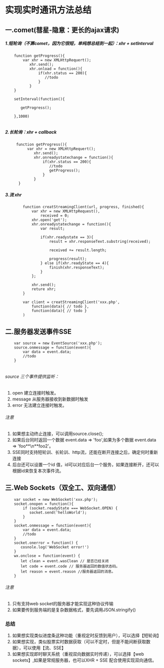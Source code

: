 # 实现实时通讯方法总结
##  一.comet(彗星-隐意：更长的ajax请求)

##### 1.短轮询（不算comet，因为它很短，单纯想总结到一起）：xhr + setInterval

  ```
	  function getProgress(){
		  var xhr = new XMLHttpRequert();
		     xhr.send();
		     xhr.onload = function(){
		         if(xhr.status == 200){
		            //todo
		         }
	         }
	  }
	  
	  setInterval(function(){
	  
	     getProgress();
	  
	  },1000)
     
  ```
  
  
#####   2.长轮询：xhr + callback

```
     function getProgress(){
		  var xhr = new XMLHttpRequert();
		     xhr.send();
		     xhr.onreadystatechange = function(){
		         if(xhr.status == 200){
		            //todo
		            getProgress();
		         }
	         }
	  }
```

##### 3.流 xhr
  
```
  		function creatStreamingClient(url, progress, finished){
  		    var xhr = new XMLHttpRequest(),
  		        received = 0;
  		    xhr.open('get');
  		    xhr.onreadystatechange = function(){
  		        var result;
  		        
  		        if(xhr.readystate == 3){
  		            result = xhr.responseText.substring(received);
  		            
  		            received += result.length;
  		            
  		            progress(result);
  		        } else if(xhr.readyState == 4){
  		            finish(xhr.responseText);
  		        }
  		    };
  		    
  		    xhr.send();
  		    reture xhr;
  		}
  		
  		var client = creatStreamingClient('xxx.php',
  		    function(data){ // todo },
  		    function(data){ // todo }
  		)
```

## 二.服务器发送事件SSE

```
    var source = new EventSource('xxx.php');
    source.onmessage = function(event){
        var data = event.data;
        //todo
    }
    
```

###### source  三个事件提供监听：  
   1. open 建立连接时触发。  
   2. message 从服务器接收到新数据时触发   
   3. error 无法建立连接时触发。

  
###### 注意
   1. 如果想主动终止连接，可以调用source.close();  
   2. 如果后台同时返回一个数据 event.data => 'foo',如果为多个数据 event.data => 'foo**\n**foo2'。
   3. SSE同时支持短轮训、长轮训、http流，还能在断开连接之后，确定何时重新连接
   4. 后台还可以设置一个id 值，id可以对应后台一个服务，如果连接断开，还可以根据id来恢复本次事件流。
   
## 三.Web Sockets（双全工、双向通信）
   
```
    var socket = new WebSocket('xxx.php');
    socket.onopen = function(){
        if (socket.readyState === WebSocket.OPEN) {
           socket.send('helloWorld');
        }
    }
    socket.onmessage = function(event){
        var data = event.data;
        //todo
    }
    socket.onerror = function() {
       cosnole.log('WebSocket error!')
    }
    wx.onclose = function(event) {
	   let clean = event.wasClean // 是否已经关闭 
	   let code = event.code // 服务器返回的数值状态码。 
	   let reason = event.reason //服务器返回的消息。
	}
```
###### 注意
   1. 只有支持web socket的服务器才能实现这种协议传输
   2. 如果要传到服务端的是复杂数据格式，要先调用JSON.stringify()

###  总结
1. 如果想实现类似进度条这种功能（重视定时反馈到用户），可以选择【短轮询】
2. 如果想实现，类似股票实时数据获取（可以不定时，但是不能间断获取数据），可以使用【流、SSE】
3. 如果想实现即时聊天系统（重视双向数据实时传递），可以选择【web sockets】,如果是常规服务器，也可以XHR + SSE 配合使用实现双向通信。
